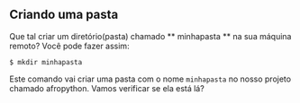 ## Criando uma pasta

Que tal criar um diretório(pasta) chamado ** minhapasta ** na sua máquina remoto? Você pode fazer assim:

```
$ mkdir minhapasta
```

Este comando vai criar uma pasta com o nome `minhapasta` no nosso projeto chamado afropython. Vamos verificar se ela está lá?
